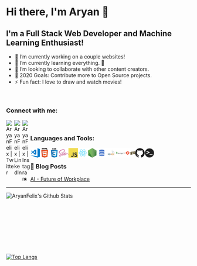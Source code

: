 # Hi there, I'm Aryan 👋

## I'm a Full Stack Web Developer and Machine Learning Enthusiast!
- 🔭 I’m currently working on a couple websites!
- 🌱 I’m currently learning everything. 🤣
- 👯 I’m looking to collaborate with other content creators.
- 🥅 2020 Goals: Contribute more to Open Source projects.
- ⚡ Fun fact: I love to draw and watch movies!
<br>

### Connect with me:

[<img align="left" alt="AryanFelix | Twitter" width="22px" src="https://cdn.jsdelivr.net/npm/simple-icons@v3/icons/twitter.svg" />][twitter] 
[<img align="left" alt="AryanFelix | LinkedIn" width="22px" src="https://cdn.jsdelivr.net/npm/simple-icons@v3/icons/linkedin.svg" />][linkedin] 
[<img align="left" alt="AryanFelix | Instagram" width="22px" src="https://cdn.jsdelivr.net/npm/simple-icons@v3/icons/instagram.svg" />][instagram] 
<br>

### Languages and Tools:

[<img align="left" alt="Visual Studio Code" width="26px" src="https://raw.githubusercontent.com/github/explore/80688e429a7d4ef2fca1e82350fe8e3517d3494d/topics/visual-studio-code/visual-studio-code.png" />][github]
[<img align="left" alt="HTML5" width="26px" src="https://raw.githubusercontent.com/github/explore/80688e429a7d4ef2fca1e82350fe8e3517d3494d/topics/html/html.png" />][github]
[<img align="left" alt="CSS3" width="26px" src="https://raw.githubusercontent.com/github/explore/80688e429a7d4ef2fca1e82350fe8e3517d3494d/topics/css/css.png" />][github]
[<img align="left" alt="Sass" width="26px" src="https://raw.githubusercontent.com/github/explore/80688e429a7d4ef2fca1e82350fe8e3517d3494d/topics/sass/sass.png" />][github]
[<img align="left" alt="JavaScript" width="26px" src="https://raw.githubusercontent.com/github/explore/80688e429a7d4ef2fca1e82350fe8e3517d3494d/topics/javascript/javascript.png" />][github]
[<img align="left" alt="React" width="26px" src="https://raw.githubusercontent.com/github/explore/80688e429a7d4ef2fca1e82350fe8e3517d3494d/topics/react/react.png" />][github]
[<img align="left" alt="Node.js" width="26px" src="https://raw.githubusercontent.com/github/explore/80688e429a7d4ef2fca1e82350fe8e3517d3494d/topics/nodejs/nodejs.png" />][github]
[<img align="left" alt="SQL" width="26px" src="https://raw.githubusercontent.com/github/explore/80688e429a7d4ef2fca1e82350fe8e3517d3494d/topics/sql/sql.png" />][github]
[<img align="left" alt="MySQL" width="26px" src="https://raw.githubusercontent.com/github/explore/80688e429a7d4ef2fca1e82350fe8e3517d3494d/topics/mysql/mysql.png" />][github]
[<img align="left" alt="MongoDB" width="26px" src="https://raw.githubusercontent.com/github/explore/80688e429a7d4ef2fca1e82350fe8e3517d3494d/topics/mongodb/mongodb.png" />][github]
[<img align="left" alt="Git" width="26px" src="https://raw.githubusercontent.com/github/explore/80688e429a7d4ef2fca1e82350fe8e3517d3494d/topics/git/git.png" />][github]
[<img align="left" alt="GitHub" width="26px" src="https://raw.githubusercontent.com/github/explore/78df643247d429f6cc873026c0622819ad797942/topics/github/github.png" />][github]
[<img align="left" alt="Terminal" width="26px" src="https://raw.githubusercontent.com/github/explore/80688e429a7d4ef2fca1e82350fe8e3517d3494d/topics/terminal/terminal.png" />][github]
<br>

### 📕 Blog Posts

<!-- BLOG-POST-LIST:START -->
- [AI - Future of Workplace](https://www.peoplehum.com/blog/artificial-intelligence-future-of-workplace-aryan-felix/)
<!-- BLOG-POST-LIST:END -->

---

<img align="left" alt="AryanFelix's Github Stats" src="https://github-readme-stats.codestackr.vercel.app/api?username=AryanFelix&show_icons=true&hide_border=true&theme=dracula" />
<br>
<br><br>
<br><br>
<br><br>
<br><br>



[![Top Langs](https://github-readme-stats.vercel.app/api/top-langs/?username=AryanFelix)](https://github.com/AryanFelix)



[twitter]: https://twitter.com/aryanfelix60
[instagram]: https://www.instagram.com/aryanfelix/
[linkedin]: https://www.linkedin.com/in/aryan-felix-815a42193/
[github]: https://github.com/AryanFelix
